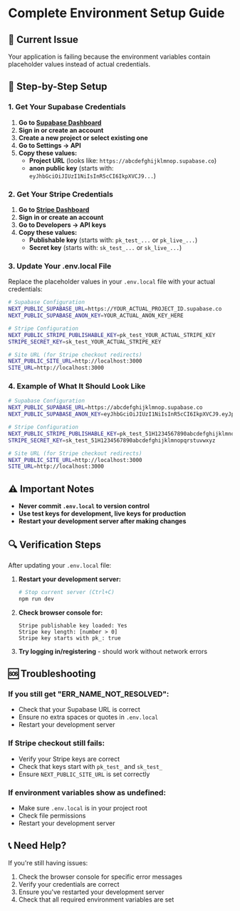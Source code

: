 # Complete Environment Setup Guide

## 🚨 Current Issue
Your application is failing because the environment variables contain placeholder values instead of actual credentials.

## 🔧 Step-by-Step Setup

### 1. Get Your Supabase Credentials

1. **Go to [Supabase Dashboard](https://app.supabase.com/)**
2. **Sign in or create an account**
3. **Create a new project or select existing one**
4. **Go to Settings → API**
5. **Copy these values:**
   - **Project URL** (looks like: `https://abcdefghijklmnop.supabase.co`)
   - **anon public key** (starts with: `eyJhbGciOiJIUzI1NiIsInR5cCI6IkpXVCJ9...`)

### 2. Get Your Stripe Credentials

1. **Go to [Stripe Dashboard](https://dashboard.stripe.com/)**
2. **Sign in or create an account**
3. **Go to Developers → API keys**
4. **Copy these values:**
   - **Publishable key** (starts with: `pk_test_...` or `pk_live_...`)
   - **Secret key** (starts with: `sk_test_...` or `sk_live_...`)

### 3. Update Your .env.local File

Replace the placeholder values in your `.env.local` file with your actual credentials:

```bash
# Supabase Configuration
NEXT_PUBLIC_SUPABASE_URL=https://YOUR_ACTUAL_PROJECT_ID.supabase.co
NEXT_PUBLIC_SUPABASE_ANON_KEY=YOUR_ACTUAL_ANON_KEY_HERE

# Stripe Configuration
NEXT_PUBLIC_STRIPE_PUBLISHABLE_KEY=pk_test_YOUR_ACTUAL_STRIPE_KEY
STRIPE_SECRET_KEY=sk_test_YOUR_ACTUAL_STRIPE_KEY

# Site URL (for Stripe checkout redirects)
NEXT_PUBLIC_SITE_URL=http://localhost:3000
SITE_URL=http://localhost:3000
```

### 4. Example of What It Should Look Like

```bash
# Supabase Configuration
NEXT_PUBLIC_SUPABASE_URL=https://abcdefghijklmnop.supabase.co
NEXT_PUBLIC_SUPABASE_ANON_KEY=eyJhbGciOiJIUzI1NiIsInR5cCI6IkpXVCJ9.eyJpc3MiOiJzdXBhYmFzZSIsInJlZiI6ImFiY2RlZmdoaWprbG1ub3AiLCJyb2xlIjoiYW5vbiIsImlhdCI6MTYzNjU2NzI5MCwiZXhwIjoxOTUyMTQzMjkwfQ.EGIM96RAZx35lJzdJsyH-qQwv8Hdp7fsn3W0YpN81IU

# Stripe Configuration
NEXT_PUBLIC_STRIPE_PUBLISHABLE_KEY=pk_test_51H1234567890abcdefghijklmnopqrstuvwxyz
STRIPE_SECRET_KEY=sk_test_51H1234567890abcdefghijklmnopqrstuvwxyz

# Site URL (for Stripe checkout redirects)
NEXT_PUBLIC_SITE_URL=http://localhost:3000
SITE_URL=http://localhost:3000
```

## ⚠️ Important Notes

- **Never commit `.env.local` to version control**
- **Use test keys for development, live keys for production**
- **Restart your development server after making changes**

## 🔍 Verification Steps

After updating your `.env.local` file:

1. **Restart your development server:**
   ```bash
   # Stop current server (Ctrl+C)
   npm run dev
   ```

2. **Check browser console for:**
   ```
   Stripe publishable key loaded: Yes
   Stripe key length: [number > 0]
   Stripe key starts with pk_: true
   ```

3. **Try logging in/registering** - should work without network errors

## 🆘 Troubleshooting

### If you still get "ERR_NAME_NOT_RESOLVED":
- Check that your Supabase URL is correct
- Ensure no extra spaces or quotes in `.env.local`
- Restart your development server

### If Stripe checkout still fails:
- Verify your Stripe keys are correct
- Check that keys start with `pk_test_` and `sk_test_`
- Ensure `NEXT_PUBLIC_SITE_URL` is set correctly

### If environment variables show as undefined:
- Make sure `.env.local` is in your project root
- Check file permissions
- Restart your development server

## 📞 Need Help?

If you're still having issues:
1. Check the browser console for specific error messages
2. Verify your credentials are correct
3. Ensure you've restarted your development server
4. Check that all required environment variables are set

